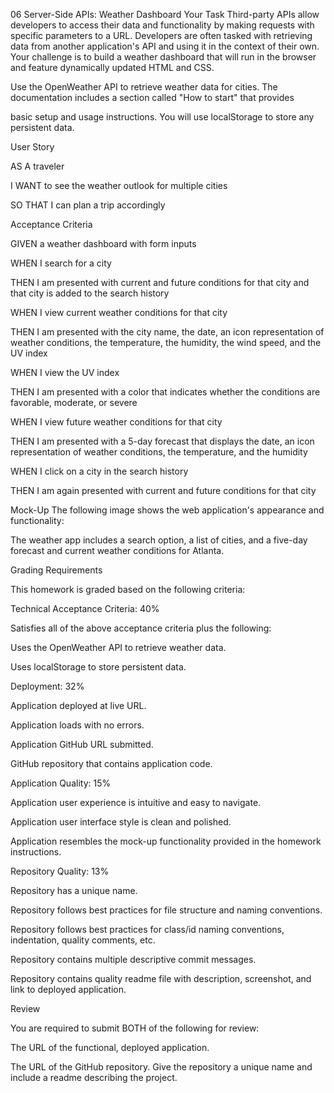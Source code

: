 06 Server-Side APIs: Weather Dashboard
Your Task
Third-party APIs allow developers to access their data and functionality by making requests with specific parameters to a URL.
Developers are often tasked with retrieving data from another application's API and using it in the context of their own. 
Your challenge is to build a weather dashboard that will run in the browser and feature dynamically updated HTML and CSS.

Use the OpenWeather API to retrieve weather data for cities. The documentation includes a section called "How to start" that provides

basic setup and usage instructions. You will use localStorage to store any persistent data.

User Story

AS A traveler

I WANT to see the weather outlook for multiple cities

SO THAT I can plan a trip accordingly

Acceptance Criteria

GIVEN a weather dashboard with form inputs

WHEN I search for a city

THEN I am presented with current and future conditions for that city and that city is added to the search history

WHEN I view current weather conditions for that city

THEN I am presented with the city name, the date, an icon representation of weather conditions, the temperature, the humidity, the wind speed, and the UV index

WHEN I view the UV index

THEN I am presented with a color that indicates whether the conditions are favorable, moderate, or severe

WHEN I view future weather conditions for that city

THEN I am presented with a 5-day forecast that displays the date, an icon representation of weather conditions, the temperature, and the humidity

WHEN I click on a city in the search history

THEN I am again presented with current and future conditions for that city

Mock-Up
The following image shows the web application's appearance and functionality:

The weather app includes a search option, a list of cities, and a five-day forecast and current weather conditions for Atlanta.

Grading Requirements

This homework is graded based on the following criteria:

Technical Acceptance Criteria: 40%

Satisfies all of the above acceptance criteria plus the following:

Uses the OpenWeather API to retrieve weather data.

Uses localStorage to store persistent data.

Deployment: 32%

Application deployed at live URL.

Application loads with no errors.

Application GitHub URL submitted.

GitHub repository that contains application code.

Application Quality: 15%

Application user experience is intuitive and easy to navigate.

Application user interface style is clean and polished.

Application resembles the mock-up functionality provided in the homework instructions.

Repository Quality: 13%

Repository has a unique name.

Repository follows best practices for file structure and naming conventions.

Repository follows best practices for class/id naming conventions, indentation, quality comments, etc.

Repository contains multiple descriptive commit messages.

Repository contains quality readme file with description, screenshot, and link to deployed application.

Review

You are required to submit BOTH of the following for review:

The URL of the functional, deployed application.

The URL of the GitHub repository. Give the repository a unique name and include a readme describing the project.

